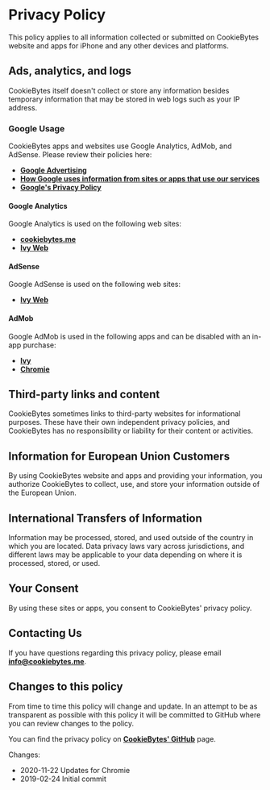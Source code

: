 # Privacy Policy
This policy applies to all information collected or submitted on CookieBytes website and apps for iPhone and any other devices and platforms.

## Ads, analytics, and logs
CookieBytes itself doesn't collect or store any information besides temporary information that may be stored in web logs such as your IP address. 

### Google Usage
CookieBytes apps and websites use Google Analytics, AdMob, and AdSense. Please review their policies here:

* **[Google Advertising](https://policies.google.com/technologies/ads)**
* **[How Google uses information from sites or apps that use our services](https://policies.google.com/technologies/partner-sites)**
* **[Google's Privacy Policy](https://policies.google.com/privacy)**

#### Google Analytics
Google Analytics is used on the following web sites:

* **[cookiebytes.me](https://cookiebytes.me)**
* **[Ivy Web](https://ivy.cookiebytes.me)**

#### AdSense
Google AdSense is used on the following web sites:

* **[Ivy Web](https://ivy.cookiebytes.me)**

#### AdMob
Google AdMob is used in the following apps and can be disabled with an in-app purchase:

* **[Ivy](https://itunes.apple.com/us/app/ivy-stats-tracker/id1070965855)**
* **[Chromie]()**

## Third-party links and content
CookieBytes sometimes links to third-party websites for informational purposes. These have their own independent privacy policies, and CookieBytes has no responsibility or liability for their content or activities.

## Information for European Union Customers
By using CookieBytes website and apps and providing your information, you authorize CookieBytes to collect, use, and store your information outside of the European Union.

## International Transfers of Information
Information may be processed, stored, and used outside of the country in which you are located. Data privacy laws vary across jurisdictions, and different laws may be applicable to your data depending on where it is processed, stored, or used.

## Your Consent
By using these sites or apps, you consent to CookieBytes' privacy policy.

## Contacting Us
If you have questions regarding this privacy policy, please email **[info@cookiebytes.me](mailto:cookiebytes.me)**.

## Changes to this policy
From time to time this policy will change and update. In an attempt to be as transparent as possible with this policy it will be committed to GitHub where you can review changes to the policy.

You can find the privacy policy on **[CookieBytes' GitHub](https://github.com/cookiebytes/privacy-policy)** page.

Changes:

* 2020-11-22 Updates for Chromie
* 2019-02-24 Initial commit